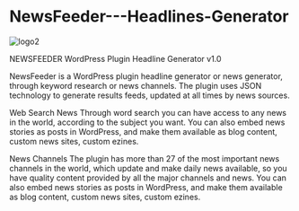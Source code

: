 # NewsFeeder---Headlines-Generator
![logo2](https://user-images.githubusercontent.com/20075622/94384537-3500ff00-0119-11eb-9b88-727d0e81f51d.png)

NEWSFEEDER
WordPress Plugin Headline Generator v1.0

NewsFeeder is a WordPress plugin headline generator or news generator, through keyword research or news channels. The plugin uses JSON technology to generate results feeds, updated at all times by news sources.

Web Search News
Through word search you can have access to any news in the world, according to the subject you want. You can also embed news stories as posts in WordPress, and make them available as blog content, custom news sites, custom ezines.

News Channels
The plugin has more than 27 of the most important news channels in the world, which update and make daily news available, so you have quality content provided by all the major channels and news. You can also embed news stories as posts in WordPress, and make them available as blog content, custom news sites, custom ezines.


